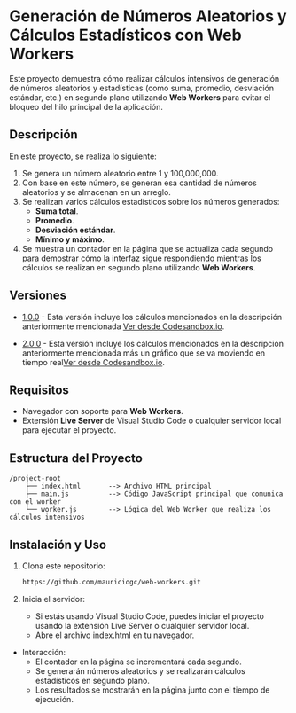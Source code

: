 # Generación de Números Aleatorios y Cálculos Estadísticos con Web Workers

Este proyecto demuestra cómo realizar cálculos intensivos de generación de números aleatorios y estadísticas (como suma, promedio, desviación estándar, etc.) en segundo plano utilizando **Web Workers** para evitar el bloqueo del hilo principal de la aplicación.

## Descripción

En este proyecto, se realiza lo siguiente:

1. Se genera un número aleatorio entre 1 y 100,000,000.
2. Con base en este número, se generan esa cantidad de números aleatorios y se almacenan en un arreglo.
3. Se realizan varios cálculos estadísticos sobre los números generados:
   - **Suma total**.
   - **Promedio**.
   - **Desviación estándar**.
   - **Mínimo y máximo**.
4. Se muestra un contador en la página que se actualiza cada segundo para demostrar cómo la interfaz sigue respondiendo mientras los cálculos se realizan en segundo plano utilizando **Web Workers**.

## Versiones

- [1.0.0](https://github.com/mauriciogc/web-workers/tree/1.0.0) - Esta versión incluye los cálculos mencionados en la descripción anteriormente mencionada [Ver desde Codesandbox.io](https://codesandbox.io/p/sandbox/web-worker-example-3-up2qet).

- [2.0.0](https://github.com/mauriciogc/web-workers/tree/2.0.0) - Esta versión incluye los cálculos mencionados en la descripción anteriormente mencionada más un gráfico que se va moviendo en tiempo real[Ver desde Codesandbox.io](https://codesandbox.io/p/sandbox/web-worker-example-3-forked-f5p2pn?workspaceId=b0cbbc3f-2841-46e6-9d3f-b72a944d4bb9).

## Requisitos

- Navegador con soporte para **Web Workers**.
- Extensión **Live Server** de Visual Studio Code o cualquier servidor local para ejecutar el proyecto.

## Estructura del Proyecto

```plaintext
/project-root
    ├── index.html       --> Archivo HTML principal
    ├── main.js          --> Código JavaScript principal que comunica con el worker
    └── worker.js        --> Lógica del Web Worker que realiza los cálculos intensivos
```

## Instalación y Uso

1. Clona este repositorio:

   ```bash
   https://github.com/mauriciogc/web-workers.git
   ```

2. Inicia el servidor:
   - Si estás usando Visual Studio Code, puedes iniciar el proyecto usando la extensión Live Server o cualquier servidor local.
   - Abre el archivo index.html en tu navegador.

- Interacción:
  - El contador en la página se incrementará cada segundo.
  - Se generarán números aleatorios y se realizarán cálculos estadísticos en segundo plano.
  - Los resultados se mostrarán en la página junto con el tiempo de ejecución.
